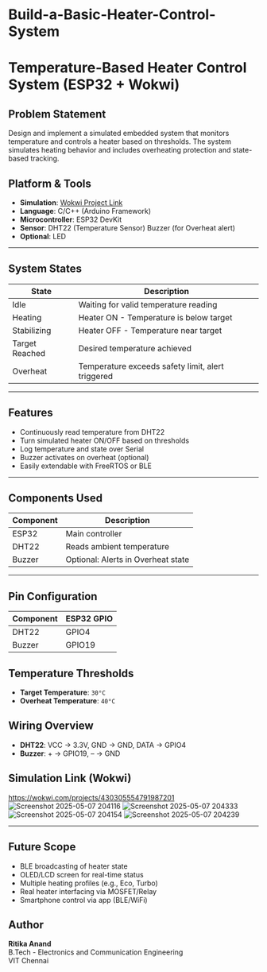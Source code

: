 # Build-a-Basic-Heater-Control-System
# Temperature-Based Heater Control System (ESP32 + Wokwi)

## Problem Statement

Design and implement a simulated embedded system that monitors temperature and controls a heater based on thresholds. The system simulates heating behavior and includes overheating protection and state-based tracking.


## Platform & Tools

- **Simulation**: [Wokwi Project Link](https://wokwi.com/projects/430305554791987201)
- **Language**: C/C++ (Arduino Framework)
- **Microcontroller**: ESP32 DevKit
- **Sensor**: DHT22 (Temperature Sensor)
              Buzzer (for Overheat alert)
- **Optional**: LED

---

## System States

| State            | Description                                          |
|------------------|------------------------------------------------------|
| Idle             | Waiting for valid temperature reading                |
| Heating          | Heater ON - Temperature is below target              |
| Stabilizing      | Heater OFF - Temperature near target                 |
| Target Reached   | Desired temperature achieved                         |
| Overheat         | Temperature exceeds safety limit, alert triggered    |

---

##  Features

- Continuously read temperature from DHT22
- Turn simulated heater ON/OFF based on thresholds
- Log temperature and state over Serial
- Buzzer activates on overheat (optional)
- Easily extendable with FreeRTOS or BLE

---

##  Components Used

| Component | Description |
|----------|-------------|
| ESP32    | Main controller |
| DHT22    | Reads ambient temperature |
| Buzzer   | Optional: Alerts in Overheat state |

---

##  Pin Configuration

| Component | ESP32 GPIO |
|-----------|-------------|
| DHT22     | GPIO4       |
| Buzzer    | GPIO19      |



## Temperature Thresholds

- **Target Temperature**: `30°C`
- **Overheat Temperature**: `40°C`



## Wiring Overview

- **DHT22**: VCC → 3.3V, GND → GND, DATA → GPIO4
- **Buzzer**: + → GPIO19, – → GND


## Simulation Link (Wokwi)

https://wokwi.com/projects/430305554791987201
![Screenshot 2025-05-07 204116](https://github.com/user-attachments/assets/f74437ae-4b6e-42fc-b073-ac818d4d1366)
![Screenshot 2025-05-07 204333](https://github.com/user-attachments/assets/023f7449-4524-4047-b5aa-6cbe58297f41)
![Screenshot 2025-05-07 204154](https://github.com/user-attachments/assets/3b64e0b9-6bea-4236-bd2e-abc012312273)
![Screenshot 2025-05-07 204239](https://github.com/user-attachments/assets/68502e06-5cdb-4b72-a3fd-8db4c9b540f3)



---

##  Future Scope

- BLE broadcasting of heater state
- OLED/LCD screen for real-time status
- Multiple heating profiles (e.g., Eco, Turbo)
- Real heater interfacing via MOSFET/Relay
- Smartphone control via app (BLE/WiFi)



## Author

**Ritika Anand**  
B.Tech - Electronics and Communication Engineering  
VIT Chennai



